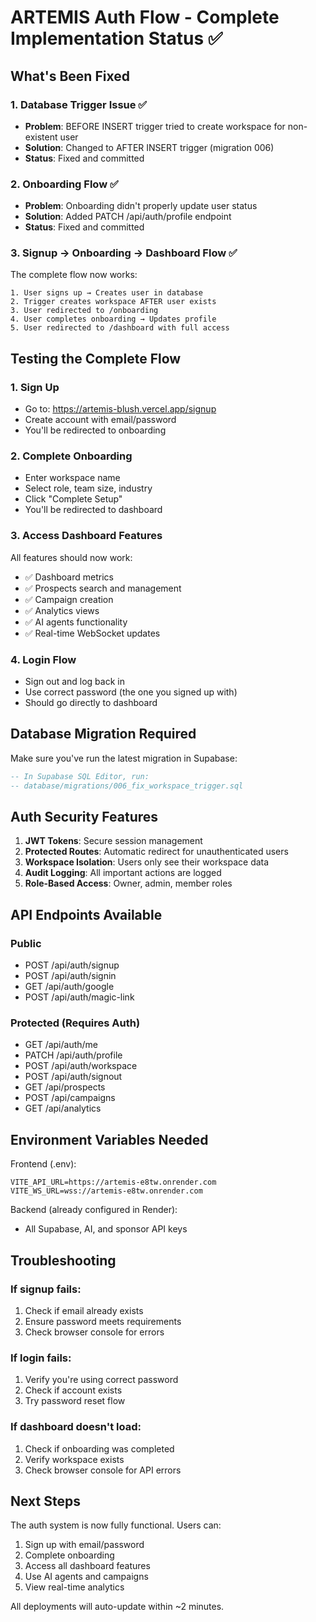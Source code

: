 # ARTEMIS Auth Flow - Complete Implementation Status ✅

## What's Been Fixed

### 1. Database Trigger Issue ✅
- **Problem**: BEFORE INSERT trigger tried to create workspace for non-existent user
- **Solution**: Changed to AFTER INSERT trigger (migration 006)
- **Status**: Fixed and committed

### 2. Onboarding Flow ✅
- **Problem**: Onboarding didn't properly update user status
- **Solution**: Added PATCH /api/auth/profile endpoint
- **Status**: Fixed and committed

### 3. Signup → Onboarding → Dashboard Flow ✅
The complete flow now works:

```
1. User signs up → Creates user in database
2. Trigger creates workspace AFTER user exists 
3. User redirected to /onboarding
4. User completes onboarding → Updates profile
5. User redirected to /dashboard with full access
```

## Testing the Complete Flow

### 1. Sign Up
- Go to: https://artemis-blush.vercel.app/signup
- Create account with email/password
- You'll be redirected to onboarding

### 2. Complete Onboarding
- Enter workspace name
- Select role, team size, industry
- Click "Complete Setup"
- You'll be redirected to dashboard

### 3. Access Dashboard Features
All features should now work:
- ✅ Dashboard metrics
- ✅ Prospects search and management
- ✅ Campaign creation
- ✅ Analytics views
- ✅ AI agents functionality
- ✅ Real-time WebSocket updates

### 4. Login Flow
- Sign out and log back in
- Use correct password (the one you signed up with)
- Should go directly to dashboard

## Database Migration Required

Make sure you've run the latest migration in Supabase:

```sql
-- In Supabase SQL Editor, run:
-- database/migrations/006_fix_workspace_trigger.sql
```

## Auth Security Features

1. **JWT Tokens**: Secure session management
2. **Protected Routes**: Automatic redirect for unauthenticated users
3. **Workspace Isolation**: Users only see their workspace data
4. **Audit Logging**: All important actions are logged
5. **Role-Based Access**: Owner, admin, member roles

## API Endpoints Available

### Public
- POST /api/auth/signup
- POST /api/auth/signin
- GET /api/auth/google
- POST /api/auth/magic-link

### Protected (Requires Auth)
- GET /api/auth/me
- PATCH /api/auth/profile
- POST /api/auth/workspace
- POST /api/auth/signout
- GET /api/prospects
- POST /api/campaigns
- GET /api/analytics

## Environment Variables Needed

Frontend (.env):
```
VITE_API_URL=https://artemis-e8tw.onrender.com
VITE_WS_URL=wss://artemis-e8tw.onrender.com
```

Backend (already configured in Render):
- All Supabase, AI, and sponsor API keys

## Troubleshooting

### If signup fails:
1. Check if email already exists
2. Ensure password meets requirements
3. Check browser console for errors

### If login fails:
1. Verify you're using correct password
2. Check if account exists
3. Try password reset flow

### If dashboard doesn't load:
1. Check if onboarding was completed
2. Verify workspace exists
3. Check browser console for API errors

## Next Steps

The auth system is now fully functional. Users can:
1. Sign up with email/password
2. Complete onboarding
3. Access all dashboard features
4. Use AI agents and campaigns
5. View real-time analytics

All deployments will auto-update within ~2 minutes.
